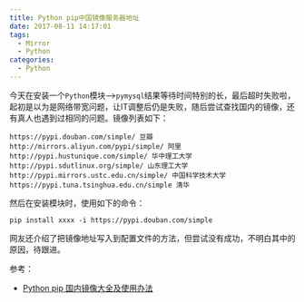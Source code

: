 ```yaml
---
title: Python pip中国镜像服务器地址
date: 2017-08-11 14:17:01
tags:
  - Mirror
  - Python
categories:
  - Python
---
```


今天在安装一个`Python`模块-->`pymysql`结果等待时间特别的长，最后超时失败啦，起初是以为是网络带宽问题，让IT调整后仍是失败，随后尝试查找国内的镜像，还有真人也遇到过相同的问题。镜像列表如下：

```
https://pypi.douban.com/simple/ 豆瓣
http://mirrors.aliyun.com/pypi/simple/ 阿里
http://pypi.hustunique.com/simple/ 华中理工大学
http://pypi.sdutlinux.org/simple/ 山东理工大学
http://pypi.mirrors.ustc.edu.cn/simple/ 中国科学技术大学
https://pypi.tuna.tsinghua.edu.cn/simple 清华
```

<!-- more -->

然后在安装模块时，使用如下的命令：

```
pip install xxxx -i https://pypi.douban.com/simple
```

网友还介绍了把镜像地址写入到配置文件的方法，但尝试没有成功，不明白其中的原因，待跟进。

参考：

- [Python pip 国内镜像大全及使用办法](http://blog.csdn.net/testcs_dn/article/details/54374849)


